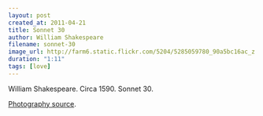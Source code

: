```yaml
---
layout: post
created_at: 2011-04-21
title: Sonnet 30
author: William Shakespeare
filename: sonnet-30
image_url: http://farm6.static.flickr.com/5204/5285059780_90a5bc16ac_z.jpg
duration: "1:11"
tags: [love]
---
```


William Shakespeare.  Circa 1590.  Sonnet 30.

[Photography source](http://www.flickr.com/photos/rkarthick/5285059780/).
